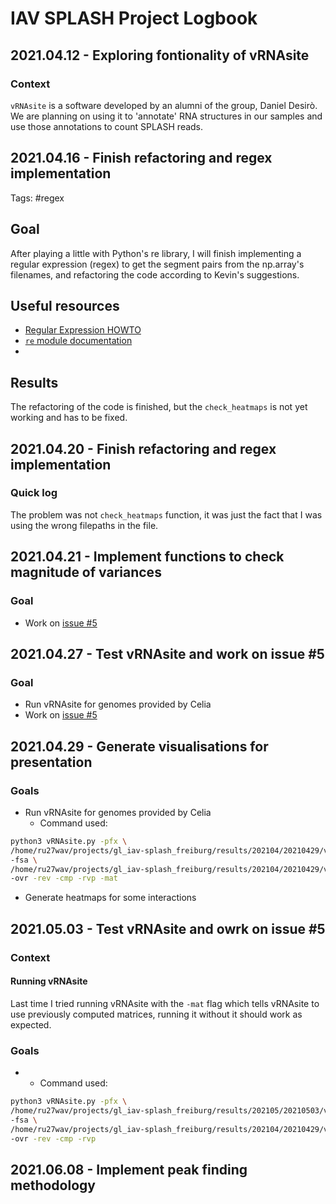 # IAV SPLASH Project Logbook
## 2021.04.12 - Exploring fontionality of vRNAsite
### Context
`vRNAsite` is a software developed by an alumni of the group, Daniel Desirò. We are planning on using it to 'annotate' RNA structures in our samples and use those annotations to count SPLASH reads.

## 2021.04.16 - Finish refactoring and regex implementation
Tags: #regex
## Goal
After playing a little with Python's re library, I will finish implementing a regular expression (regex) to get the segment pairs from the np.array's filenames, and refactoring the code according to Kevin's suggestions.
## Useful resources
- [Regular Expression HOWTO](https://docs.python.org/3/library/re.html)
- [`re` module documentation](https://docs.python.org/3/howto/regex.html#regex-howto)
- 
## Results
The refactoring of the code is finished, but the `check_heatmaps` is not yet working and has to be fixed.

## 2021.04.20 - Finish refactoring and regex implementation
### Quick log
The problem was not `check_heatmaps` function, it was just the fact that I was using the wrong filepaths in the file.

## 2021.04.21 - Implement functions to check magnitude of variances
### Goal
- Work on [issue #5](https://github.com/gabriellovate/iav-splash_src/issues/5)

## 2021.04.27 - Test vRNAsite and work on issue #5
### Goal
- Run vRNAsite for genomes provided by Celia
- Work on [issue #5](https://github.com/gabriellovate/iav-splash_src/issues/5)

## 2021.04.29 - Generate visualisations for presentation
### Goals
- Run vRNAsite for genomes provided by Celia
    - Command used: 
```bash
python3 vRNAsite.py -pfx \
/home/ru27wav/projects/gl_iav-splash_freiburg/results/202104/20210429/vRNAsite/plots \
-fsa \
/home/ru27wav/projects/gl_iav-splash_freiburg/results/202104/20210429/vRNAsite/SC35M.fasta \
-ovr -rev -cmp -rvp -mat
```
- Generate heatmaps for some interactions

## 2021.05.03 - Test vRNAsite and owrk on issue #5
### Context
#### Running vRNAsite
Last time I tried running vRNAsite with the `-mat` flag which tells vRNAsite to use previously computed matrices, running it without it should work as expected.
### Goals
- 
    - Command used: 
```bash
python3 vRNAsite.py -pfx \
/home/ru27wav/projects/gl_iav-splash_freiburg/results/202105/20210503/vNRAsite_results \
-fsa \
/home/ru27wav/projects/gl_iav-splash_freiburg/results/202104/20210429/vRNAsite/SC35M.fasta \
-ovr -rev -cmp -rvp
```

## 2021.06.08 - Implement peak finding methodology
